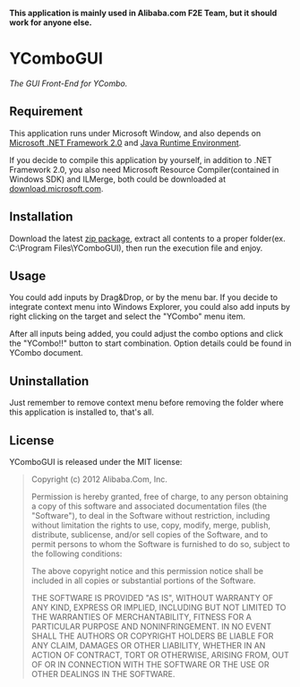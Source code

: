 **This application is mainly used in Alibaba.com F2E Team, but it should work for anyone else.**

YComboGUI
=========

*The GUI Front-End for YCombo.*

Requirement
-----------

This application runs under Microsoft Window, and also depends on [Microsoft .NET Framework 2.0](http://www.microsoft.com/download/en/details.aspx?id=19) and [Java Runtime Environment](http://www.java.com/getjava/).

If you decide to compile this application by yourself, in addition to .NET Framework 2.0, you also need Microsoft Resource Compiler(contained in Windows SDK) and ILMerge, both could be downloaded at [download.microsoft.com](http://download.microsoft.com/).

Installation
------------

Download the latest [zip package](http://nqdeng.github.com/YComboGUI/ycombogui-latest.zip), extract all contents to a proper folder(ex. C:\Program Files\YComboGUI\), then run the execution file and enjoy.

Usage
-----

You could add inputs by Drag&Drop, or by the menu bar. If you decide to integrate context menu into Windows Explorer, you could also add inputs by right clicking on the target and select the "YCombo" menu item.

After all inputs being added, you could adjust the combo options and click the "YCombo!!" button to start combination. Option details could be found in YCombo document.

Uninstallation
--------------

Just remember to remove context menu before removing the folder where this application is installed to, that's all.

License
-------
YComboGUI is released under the MIT license:

>Copyright (c) 2012 Alibaba.Com, Inc.
>
>Permission is hereby granted, free of charge, to any person obtaining a copy of
>this software and associated documentation files (the "Software"), to deal in
>the Software without restriction, including without limitation the rights to
>use, copy, modify, merge, publish, distribute, sublicense, and/or sell copies
>of the Software, and to permit persons to whom the Software is furnished to do
>so, subject to the following conditions:
>
>The above copyright notice and this permission notice shall be included in all
>copies or substantial portions of the Software.
>
>THE SOFTWARE IS PROVIDED "AS IS", WITHOUT WARRANTY OF ANY KIND, EXPRESS OR
>IMPLIED, INCLUDING BUT NOT LIMITED TO THE WARRANTIES OF MERCHANTABILITY,
>FITNESS FOR A PARTICULAR PURPOSE AND NONINFRINGEMENT. IN NO EVENT SHALL THE
>AUTHORS OR COPYRIGHT HOLDERS BE LIABLE FOR ANY CLAIM, DAMAGES OR OTHER
>LIABILITY, WHETHER IN AN ACTION OF CONTRACT, TORT OR OTHERWISE, ARISING FROM,
>OUT OF OR IN CONNECTION WITH THE SOFTWARE OR THE USE OR OTHER DEALINGS IN THE
>SOFTWARE.